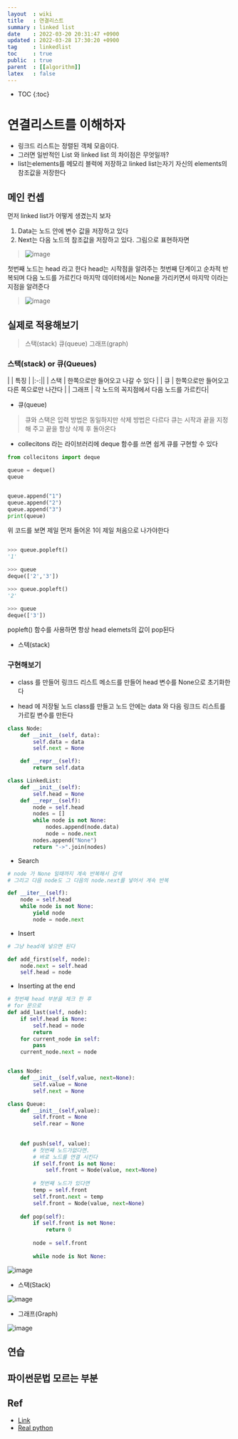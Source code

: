 ```yaml
---
layout  : wiki
title   : 연결리스트 
summary : linked list 
date    : 2022-03-20 20:31:47 +0900
updated : 2022-03-28 17:30:20 +0900
tag     : linkedlist 
toc     : true
public  : true
parent  : [[algorithm]]
latex   : false
---
```

* TOC
{:toc}

# 연결리스트를 이해하자 
* 링크드 리스트는 정렬된 객체 모음이다.
* 그러면 일반적인 List 와 linked list 의 차이점은 무엇일까?
* list는elements를 메모리 블럭에 저장하고 
  linked list는자기 자신의 elements의 참조값을 저장한다

## 메인 컨셉 
먼저 linked list가 어떻게 생겼는지 보자
1. Data는 노드 안에 변수 값을 저장하고 있다
2. Next는 다음 노드의 참조값을 저장하고 있다. 
그림으로 표현하자면 

>![image](https://user-images.githubusercontent.com/56494905/160308041-a9beed32-9690-49b8-bdfa-0ad7b8c29fa2.png)

첫번째 노드는 head 라고 한다
head는 시작점을 알려주는 첫번째 단계이고 순차적 반복되며 다음 노드를 가르킨다
마지막 데이터에서는 None을 가리키면서 마지막 이라는 지점을 알려준다
>![image](https://user-images.githubusercontent.com/56494905/160308173-5abf3af7-cbab-4ab9-9dc5-16f073ab90d4.png)

## 실제로 적용해보기 
> 스택(stack) 큐(queue) 그래프(graph)


### 스택(stack) or 큐(Queues)


|      | 특징          |
|:-:||
| 스택 | 한쪽으로만 들어오고  나갈 수 있다        |
| 큐   | 한쪽으로만 들어오고 다른 쪽으로만 나간다 |
| 그래프 | 각 노드의 꼭지점에서 다음 노드를 가르킨다|

* 큐(queue)
> 큐와 스택은 입력 방법은 동일하지만 삭제 방법은 다르다
> 큐는 시작과 끝을 지정해 주고 끝을 항상 삭제 후 돌아온다

* collecitons 라는 라이브러리에 deque 함수를 쓰면 쉽게 큐를 구현할 수 있다


```python
from collecitons import deque

queue = deque()
queue


queue.append("1")
queue.append("2")
queue.append("3")
print(queue)

```

위 코드를 보면 제일 먼저 들어온 1이 제일 처음으로 나가야한다



```python

>>> queue.popleft()
'1'

>>> queue
deque(['2','3'])

>>> queue.popleft()
'2'

>>> queue
deque(['3'])

```
popleft() 함수를 사용하면 항상 head elemets의 값이 pop된다





* 스텍(stack)



### 구현해보기


* class 를 만들어 링크드 리스트 메소드를 만들어 
head 변수를 None으로 초기화한다 


* head 에 저장될 노드 class를 만들고 노드 안에는 data 와 다음 링크드 리스트를 가르킬 변수를 만든다


```python
class Node:
    def __init__(self, data):
        self.data = data
        self.next = None

    def __repr__(self):
        return self.data

class LinkedList:
    def __init__(self):
        self.head = None
    def __repr__(self):
        node = self.head
        nodes = []
        while node is not None:
            nodes.append(node.data)
            node = node.next
        nodes.append("None")
        return "->".join(nodes)
```



* Search 


```python
# node 가 None 일때까지 계속 반복해서 검색
# 그리고 다음 node도 그 다음의 node.next를 넣어서 계속 반복

def __iter__(self):
    node = self.head
    while node is not None:
        yield node
        node = node.next
```


* Insert 

```python
# 그냥 head에 넣으면 된다

def add_first(self, node):
    node.next = self.head
    self.head = node
```

* Inserting at the end

```python
# 첫번째 head 부분을 체크 한 후
# for 문으로  
def add_last(self, node):
    if self.head is None:
        self.head = node
        return
    for current_node in self:
        pass
    current_node.next = node
```




```python

class Node:
    def __init__(self,value, next=None):
        self.value = None
        self.next = None

class Queue:
    def __init__(self,value):
        self.front = None
        self.rear = None
        
        
    def push(self, value):
        # 첫번쨰 노드가없다면. 
        # 바로 노드를 연결 시킨다 
        if self.front is not None:
            self.front = Node(value, next=None)
        
        # 첫번째 노드가 있다면
        temp = self.front
        self.front.next = temp
        self.front = Node(value, next=None)
        
    def pop(self):
        if self.front is not None:
            return 0
            
        node = self.front 
        
        while node is Not None:
```



![image](https://user-images.githubusercontent.com/56494905/160309198-fe3d1c08-74b0-4518-ab21-007a0a359a6d.png)



* 스택(Stack)

![image](https://user-images.githubusercontent.com/56494905/160309232-b3bd639a-acf0-492b-92d7-6db2c546c421.png)


* 그래프(Graph)

![image](https://user-images.githubusercontent.com/56494905/160309407-75f23fdf-e5f9-40aa-9492-79e4feba5d58.png)
 



## 연습 


## 파이썬문법 모르는 부분 

## Ref
* [Link](https://www.tutorialspoint.com/python_data_structure/python_stack.htm)
* [Real python](https://realpython.com/linked-lists-python/)
